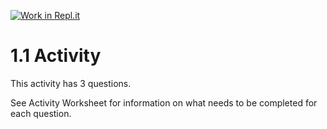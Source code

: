 [![Work in Repl.it](https://classroom.github.com/assets/work-in-replit-14baed9a392b3a25080506f3b7b6d57f295ec2978f6f33ec97e36a161684cbe9.svg)](https://classroom.github.com/online_ide?assignment_repo_id=3507996&assignment_repo_type=AssignmentRepo)
# 1.1 Activity

This activity has 3 questions.  

See Activity Worksheet for information on what needs to be completed for each question.
